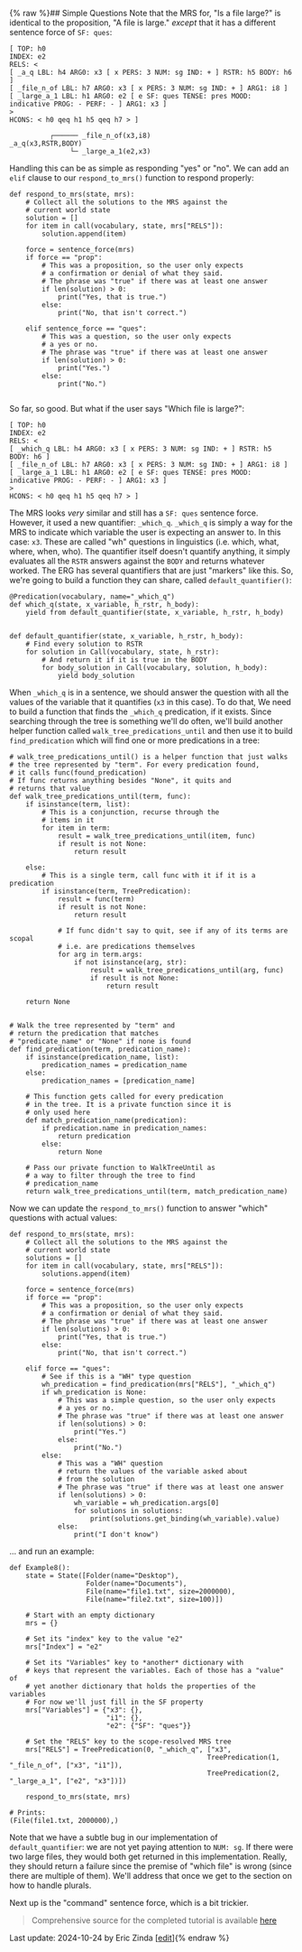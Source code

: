 {% raw %}## Simple Questions
Note that the MRS for, "Is a file large?" is identical to the proposition, "A file is large." *except* that it has a different sentence force of `SF: ques`:

```
[ TOP: h0
INDEX: e2
RELS: < 
[ _a_q LBL: h4 ARG0: x3 [ x PERS: 3 NUM: sg IND: + ] RSTR: h5 BODY: h6 ]
[ _file_n_of LBL: h7 ARG0: x3 [ x PERS: 3 NUM: sg IND: + ] ARG1: i8 ]
[ _large_a_1 LBL: h1 ARG0: e2 [ e SF: ques TENSE: pres MOOD: indicative PROG: - PERF: - ] ARG1: x3 ]
>
HCONS: < h0 qeq h1 h5 qeq h7 > ]

          ┌────── _file_n_of(x3,i8)
_a_q(x3,RSTR,BODY)
               └─ _large_a_1(e2,x3)
```

Handling this can be as simple as responding "yes" or "no". We can add an `elif` clause to our `respond_to_mrs()` function to respond properly:

```
def respond_to_mrs(state, mrs):
    # Collect all the solutions to the MRS against the
    # current world state
    solution = []
    for item in call(vocabulary, state, mrs["RELS"]):
        solution.append(item)

    force = sentence_force(mrs)
    if force == "prop":
        # This was a proposition, so the user only expects
        # a confirmation or denial of what they said.
        # The phrase was "true" if there was at least one answer
        if len(solution) > 0:
            print("Yes, that is true.")
        else:
            print("No, that isn't correct.")
            
    elif sentence_force == "ques":
        # This was a question, so the user only expects
        # a yes or no.
        # The phrase was "true" if there was at least one answer
        if len(solution) > 0:
            print("Yes.")
        else:
            print("No.")
            
```

So far, so good. But what if the user says "Which file is large?":

```
[ TOP: h0
INDEX: e2
RELS: < 
[ _which_q LBL: h4 ARG0: x3 [ x PERS: 3 NUM: sg IND: + ] RSTR: h5 BODY: h6 ]
[ _file_n_of LBL: h7 ARG0: x3 [ x PERS: 3 NUM: sg IND: + ] ARG1: i8 ]
[ _large_a_1 LBL: h1 ARG0: e2 [ e SF: ques TENSE: pres MOOD: indicative PROG: - PERF: - ] ARG1: x3 ]
>
HCONS: < h0 qeq h1 h5 qeq h7 > ]
```

The MRS looks *very* similar and still has a `SF: ques` sentence force. However, it used a new quantifier: `_which_q`. `_which_q` is simply a way for the MRS to indicate which variable the user is expecting an answer to. In this case: `x3`. These are called "wh" questions in linguistics (i.e. which, what, where, when, who). The quantifier itself doesn't quantify anything, it simply evaluates all the `RSTR` answers against the `BODY` and returns whatever worked. The ERG has several quantifiers that are just "markers"  like this. So, we're going to build a function they can share, called `default_quantifier()`:

```
@Predication(vocabulary, name="_which_q")
def which_q(state, x_variable, h_rstr, h_body):
    yield from default_quantifier(state, x_variable, h_rstr, h_body)


def default_quantifier(state, x_variable, h_rstr, h_body):
    # Find every solution to RSTR
    for solution in Call(vocabulary, state, h_rstr):
        # And return it if it is true in the BODY
        for body_solution in Call(vocabulary, solution, h_body):
            yield body_solution
```

When `_which_q` is in a sentence, we should answer the question with all the values of the variable that it quantifies (`x3` in this case). To do that, We need to build a function that finds the `_which_q` predication, if it exists. Since searching through the tree is something we'll do often, we'll build another helper function called `walk_tree_predications_until` and then use it to build `find_predication` which will find one or more predications in a tree:

```
# walk_tree_predications_until() is a helper function that just walks
# the tree represented by "term". For every predication found,
# it calls func(found_predication)
# If func returns anything besides "None", it quits and
# returns that value
def walk_tree_predications_until(term, func):
    if isinstance(term, list):
        # This is a conjunction, recurse through the
        # items in it
        for item in term:
            result = walk_tree_predications_until(item, func)
            if result is not None:
                return result

    else:
        # This is a single term, call func with it if it is a predication
        if isinstance(term, TreePredication):
            result = func(term)
            if result is not None:
                return result

            # If func didn't say to quit, see if any of its terms are scopal
            # i.e. are predications themselves
            for arg in term.args:
                if not isinstance(arg, str):
                    result = walk_tree_predications_until(arg, func)
                    if result is not None:
                        return result

    return None


# Walk the tree represented by "term" and
# return the predication that matches
# "predicate_name" or "None" if none is found
def find_predication(term, predication_name):
    if isinstance(predication_name, list):
        predication_names = predication_name
    else:
        predication_names = [predication_name]

    # This function gets called for every predication
    # in the tree. It is a private function since it is
    # only used here
    def match_predication_name(predication):
        if predication.name in predication_names:
            return predication
        else:
            return None

    # Pass our private function to WalkTreeUntil as
    # a way to filter through the tree to find
    # predication_name
    return walk_tree_predications_until(term, match_predication_name)
```

Now we can update the `respond_to_mrs()` function to answer "which" questions with actual values:

```
def respond_to_mrs(state, mrs):
    # Collect all the solutions to the MRS against the
    # current world state
    solutions = []
    for item in call(vocabulary, state, mrs["RELS"]):
        solutions.append(item)

    force = sentence_force(mrs)
    if force == "prop":
        # This was a proposition, so the user only expects
        # a confirmation or denial of what they said.
        # The phrase was "true" if there was at least one answer
        if len(solutions) > 0:
            print("Yes, that is true.")
        else:
            print("No, that isn't correct.")

    elif force == "ques":
        # See if this is a "WH" type question
        wh_predication = find_predication(mrs["RELS"], "_which_q")
        if wh_predication is None:
            # This was a simple question, so the user only expects
            # a yes or no.
            # The phrase was "true" if there was at least one answer
            if len(solutions) > 0:
                print("Yes.")
            else:
                print("No.")
        else:
            # This was a "WH" question
            # return the values of the variable asked about
            # from the solution
            # The phrase was "true" if there was at least one answer
            if len(solutions) > 0:
                wh_variable = wh_predication.args[0]
                for solutions in solutions:
                    print(solutions.get_binding(wh_variable).value)
            else:
                print("I don't know")
```

... and run an example:

```
def Example8():
    state = State([Folder(name="Desktop"),
                   Folder(name="Documents"),
                   File(name="file1.txt", size=2000000),
                   File(name="file2.txt", size=100)])

    # Start with an empty dictionary
    mrs = {}

    # Set its "index" key to the value "e2"
    mrs["Index"] = "e2"

    # Set its "Variables" key to *another* dictionary with
    # keys that represent the variables. Each of those has a "value" of
    # yet another dictionary that holds the properties of the variables
    # For now we'll just fill in the SF property
    mrs["Variables"] = {"x3": {},
                        "i1": {},
                        "e2": {"SF": "ques"}}

    # Set the "RELS" key to the scope-resolved MRS tree
    mrs["RELS"] = TreePredication(0, "_which_q", ["x3",
                                                 TreePredication(1, "_file_n_of", ["x3", "i1"]),
                                                 TreePredication(2, "_large_a_1", ["e2", "x3"])])

    respond_to_mrs(state, mrs)
    
# Prints:
(File(file1.txt, 2000000),)
```

Note that we have a subtle bug in our implementation of `default_quantifier`: we are not yet paying attention to `NUM: sg`.  If there were two large files, they would both get returned in this implementation. Really, they should return a failure since the premise of "which file" is wrong (since there are multiple of them). We'll address that once we get to the section on how to handle plurals.

Next up is the "command" sentence force, which is a bit trickier.

> Comprehensive source for the completed tutorial is available [here](https://github.com/EricZinda/Perplexity/tree/main/samples/hello_world)

Last update: 2024-10-24 by Eric Zinda [[edit](https://github.com/EricZinda/Perplexity/edit/main/docs/pxint/pxint0090SimpleQuestions.md)]{% endraw %}